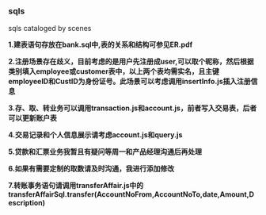 ### sqls
sqls cataloged by scenes

**1.建表语句存放在bank.sql中,表的关系和结构可参见ER.pdf**

**2.注册场景存在歧义，目前考虑的是用户先注册成user,可以取个昵称，然后根据类别填入employee或customer表中，以上两个表均需实名，且主键employeeID和CustID为身份证号。此场景可以考虑调用insertInfo.js插入注册信息**

**3.存、取、转业务可以调用transaction.js和account.js，前者写入交易表，后者可以更新账户表**

**4.交易记录和个人信息展示请考虑account.js和query.js**

**5.贷款和汇票业务我暂且有疑问等周一和产品经理沟通后再处理**

**6.如果有需要定制的取数请及时沟通，我进行添加修改**

**7.转账事务语句请调用transferAffair.js中的transferAffairSql.transfer(AccountNoFrom,AccountNoTo,date,Amount,Description)**



